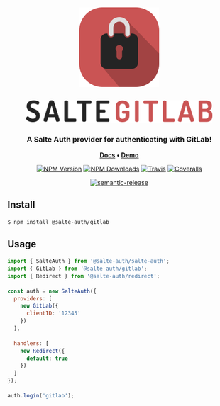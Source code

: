 <h2 align="center">
  <div>
    <a href="https://github.com/salte-auth/gitlab">
      <img height="180px" src="https://raw.githubusercontent.com/salte-auth/logos/master/images/logo.svg?sanitize=true">
      <br>
      <br>
      <img height="50px" src="https://raw.githubusercontent.com/salte-auth/logos/master/images/%40salte-auth/gitlab.svg?sanitize=true">
    </a>
  </div>
</h2>

<h3 align="center">
	A Salte Auth provider for authenticating with GitLab!
</h3>

<p align="center">
	<strong>
		<a href="https://salte-auth.gitbook.io">Docs</a>
		•
		<a href="https://salte-auth-demo.glitch.me">Demo</a>
	</strong>
</p>

<div align="center">

  [![NPM Version][npm-version-image]][npm-url]
  [![NPM Downloads][npm-downloads-image]][npm-url]
  [![Travis][travis-ci-image]][travis-ci-url]
  [![Coveralls][coveralls-image]][coveralls-url]

  [![semantic-release][semantic-release-image]][semantic-release-url]

</div>

## Install

```sh
$ npm install @salte-auth/gitlab
```

## Usage

```js
import { SalteAuth } from '@salte-auth/salte-auth';
import { GitLab } from '@salte-auth/gitlab';
import { Redirect } from '@salte-auth/redirect';

const auth = new SalteAuth({
  providers: [
    new GitLab({
      clientID: '12345'
    })
  ],

  handlers: [
    new Redirect({
      default: true
    })
  ]
});

auth.login('gitlab');
```

[npm-version-image]: https://img.shields.io/npm/v/@salte-auth/gitlab.svg?style=flat
[npm-downloads-image]: https://img.shields.io/npm/dm/@salte-auth/gitlab.svg?style=flat
[npm-url]: https://npmjs.org/package/@salte-auth/gitlab

[travis-ci-image]: https://img.shields.io/travis/com/salte-auth/gitlab/master.svg?style=flat
[travis-ci-url]: https://travis-ci.com/salte-auth/gitlab

[coveralls-image]: https://img.shields.io/coveralls/salte-auth/gitlab/master.svg
[coveralls-url]: https://coveralls.io/github/salte-auth/gitlab?branch=master

[commitizen-image]: https://img.shields.io/badge/commitizen-friendly-brightgreen.svg
[commitizen-url]: https://commitizen.github.io/cz-cli/

[semantic-release-url]: https://github.com/semantic-release/semantic-release
[semantic-release-image]: https://img.shields.io/badge/%20%20%F0%9F%93%A6%F0%9F%9A%80-semantic--release-e10079.svg
